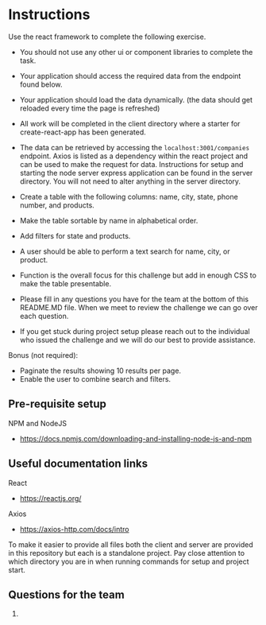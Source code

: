 # Instructions
Use the react framework to complete the following exercise. 
- You should not use any other ui or component libraries to complete the task. 
- Your application should access the required data from the endpoint found below.
- Your application should load the data dynamically. (the data should get reloaded every time the page is refreshed)

- All work will be completed in the client directory where a starter for create-react-app has been generated. 

- The data can be retrieved by accessing the `localhost:3001/companies` endpoint. Axios is listed as a dependency within the react project and can be used to make the request for data. Instructions for setup and starting the node server express application can be found in the server directory.  You will not need to alter anything in the server directory.

- Create a table with the following columns: name, city, state, phone number, and products.
- Make the table sortable by name in alphabetical order.
- Add filters for state and products.
- A user should be able to perform a text search for name, city, or product.
- Function is the overall focus for this challenge but add in enough CSS to make the table presentable.
- Please fill in any questions you have for the team at the bottom of this README.MD file.  When we meet to review the challenge we can go over each question.
- If you get stuck during project setup please reach out to the individual who issued the challenge and we will do our best to provide assistance.

Bonus (not required):
  - Paginate the results showing 10 results per page.
  - Enable the user to combine search and filters.

## Pre-requisite setup
NPM and NodeJS
- https://docs.npmjs.com/downloading-and-installing-node-js-and-npm

## Useful documentation links

React
- https://reactjs.org/

Axios
- https://axios-http.com/docs/intro

To make it easier to provide all files both the client and server are provided in this repository but each is a standalone project.
Pay close attention to which directory you are in when running commands for setup and project start.

## Questions for the team
1. 